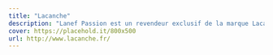 ```yaml
---
title: "Lacanche"
description: "Lanef Passion est un revendeur exclusif de la marque Lacanche.  Fabricant français de Piano Gastronome, Lacanche réalise chacun de ses produits à l’unité, sur commande, à partir d’une grande variété de modèles, d’options et de finitions."
cover: https://placehold.it/800x500
url: http://www.lacanche.fr/
---
```

